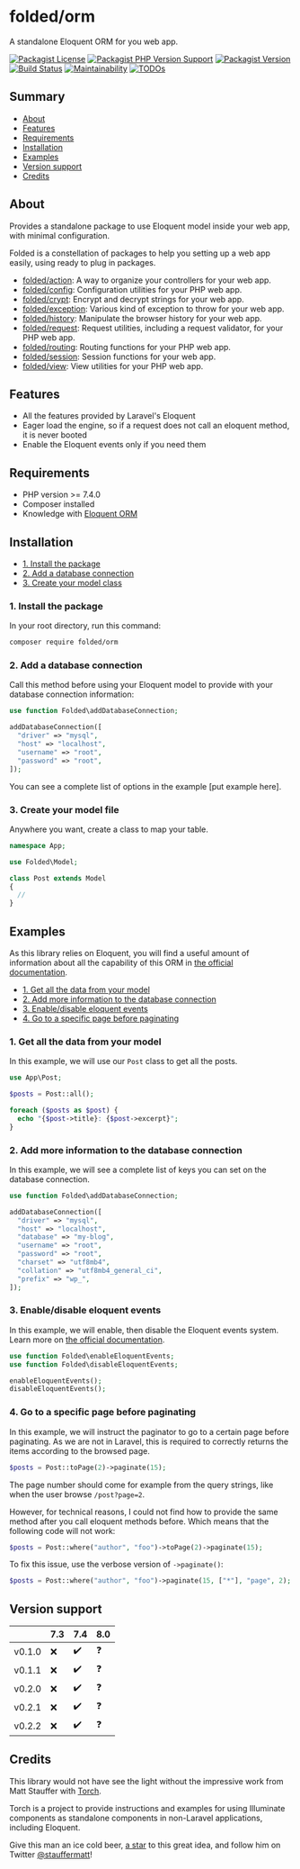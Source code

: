 # folded/orm

A standalone Eloquent ORM for you web app.

[![Packagist License](https://img.shields.io/packagist/l/folded/orm)](https://github.com/folded-php/orm/blob/master/LICENSE) [![Packagist PHP Version Support](https://img.shields.io/packagist/php-v/folded/orm)](https://github.com/folded-php/orm/blob/master/composer.json#L14) [![Packagist Version](https://img.shields.io/packagist/v/folded/orm)](https://packagist.org/packages/folded/orm) [![Build Status](https://travis-ci.com/folded-php/orm.svg?branch=master)](https://travis-ci.com/folded-php/orm) [![Maintainability](https://api.codeclimate.com/v1/badges/9e72165b7dbf2a78b7db/maintainability)](https://codeclimate.com/github/folded-php/orm/maintainability) [![TODOs](https://img.shields.io/endpoint?url=https://api.tickgit.com/badge?repo=github.com/folded-php/orm)](https://www.tickgit.com/browse?repo=github.com/folded-php/orm)

## Summary

- [About](#about)
- [Features](#features)
- [Requirements](#requirements)
- [Installation](#installation)
- [Examples](#examples)
- [Version support](#version-support)
- [Credits](#credits)

## About

Provides a standalone package to use Eloquent model inside your web app, with minimal configuration.

Folded is a constellation of packages to help you setting up a web app easily, using ready to plug in packages.

- [folded/action](https://github.com/folded-php/action): A way to organize your controllers for your web app.
- [folded/config](https://github.com/folded-php/config): Configuration utilities for your PHP web app.
- [folded/crypt](https://github.com/folded-php/crypt): Encrypt and decrypt strings for your web app.
- [folded/exception](https://github.com/folded-php/exception): Various kind of exception to throw for your web app.
- [folded/history](https://github.com/folded-php/history): Manipulate the browser history for your web app.
- [folded/request](https://github.com/folded-php/request): Request utilities, including a request validator, for your PHP web app.
- [folded/routing](https://github.com/folded-php/routing): Routing functions for your PHP web app.
- [folded/session](https://github.com/folded-php/session): Session functions for your web app.
- [folded/view](https://github.com/folded-php/view): View utilities for your PHP web app.

## Features

- All the features provided by Laravel's Eloquent
- Eager load the engine, so if a request does not call an eloquent method, it is never booted
- Enable the Eloquent events only if you need them

## Requirements

- PHP version >= 7.4.0
- Composer installed
- Knowledge with [Eloquent ORM](https://laravel.com/docs/7.x/eloquent)

## Installation

- [1. Install the package](#1-instal-the-package)
- [2. Add a database connection](#2-add-a-database-connection)
- [3. Create your model class](#3-create-your-model-file)

### 1. Install the package

In your root directory, run this command:

```bash
composer require folded/orm
```

### 2. Add a database connection

Call this method before using your Eloquent model to provide with your database connection information:

```php
use function Folded\addDatabaseConnection;

addDatabaseConnection([
  "driver" => "mysql",
  "host" => "localhost",
  "username" => "root",
  "password" => "root",
]);
```

You can see a complete list of options in the example [put example here].

### 3. Create your model file

Anywhere you want, create a class to map your table.

```php
namespace App;

use Folded\Model;

class Post extends Model
{
  //
}
```

## Examples

As this library relies on Eloquent, you will find a useful amount of information about all the capability of this ORM in [the official documentation](https://laravel.com/docs/7.x/eloquent).

- [1. Get all the data from your model](#1-get-all-the-data-from-your-model)
- [2. Add more information to the database connection](#2-add-more-information-to-the-database-connection)
- [3. Enable/disable eloquent events](#3-enable-disable-eloquent-events)
- [4. Go to a specific page before paginating](#4-go-to-a-specific-page-before-paginating)

### 1. Get all the data from your model

In this example, we will use our `Post` class to get all the posts.

```php
use App\Post;

$posts = Post::all();

foreach ($posts as $post) {
  echo "{$post->title}: {$post->excerpt}";
}
```

### 2. Add more information to the database connection

In this example, we will see a complete list of keys you can set on the database connection.

```php
use function Folded\addDatabaseConnection;

addDatabaseConnection([
  "driver" => "mysql",
  "host" => "localhost",
  "database" => "my-blog",
  "username" => "root",
  "password" => "root",
  "charset" => "utf8mb4",
  "collation" => "utf8mb4_general_ci",
  "prefix" => "wp_",
]);
```

### 3. Enable/disable eloquent events

In this example, we will enable, then disable the Eloquent events system. Learn more on [the official documentation](https://laravel.com/docs/7.x/eloquent#events).

```php
use function Folded\enableEloquentEvents;
use function Folded\disableEloquentEvents;

enableEloquentEvents();
disableEloquentEvents();
```

### 4. Go to a specific page before paginating

In this example, we will instruct the paginator to go to a certain page before paginating. As we are not in Laravel, this is required to correctly returns the items according to the browsed page.

```php
$posts = Post::toPage(2)->paginate(15);
```

The page number should come for example from the query strings, like when the user browse `/post?page=2`.

However, for technical reasons, I could not find how to provide the same method after you call eloquent methods before. Which means that the following code will not work:

```php
$posts = Post::where("author", "foo")->toPage(2)->paginate(15);
```

To fix this issue, use the verbose version of `->paginate()`:

```php
$posts = Post::where("author", "foo")->paginate(15, ["*"], "page", 2); // 2 is the page number
```

## Version support

|        | 7.3 | 7.4 | 8.0 |
| ------ | --- | --- | --- |
| v0.1.0 | ❌  | ✔️  | ❓  |
| v0.1.1 | ❌  | ✔️  | ❓  |
| v0.2.0 | ❌  | ✔️  | ❓  |
| v0.2.1 | ❌  | ✔️  | ❓  |
| v0.2.2 | ❌  | ✔️  | ❓  |

## Credits

This library would not have see the light without the impressive work from Matt Stauffer with [Torch](https://github.com/mattstauffer/Torch).

Torch is a project to provide instructions and examples for using Illuminate components as standalone components in non-Laravel applications, including Eloquent.

Give this man an ice cold beer, [a star](https://github.com/mattstauffer/Torch) to this great idea, and follow him on Twitter [@stauffermatt](https://twitter.com/stauffermatt)!
